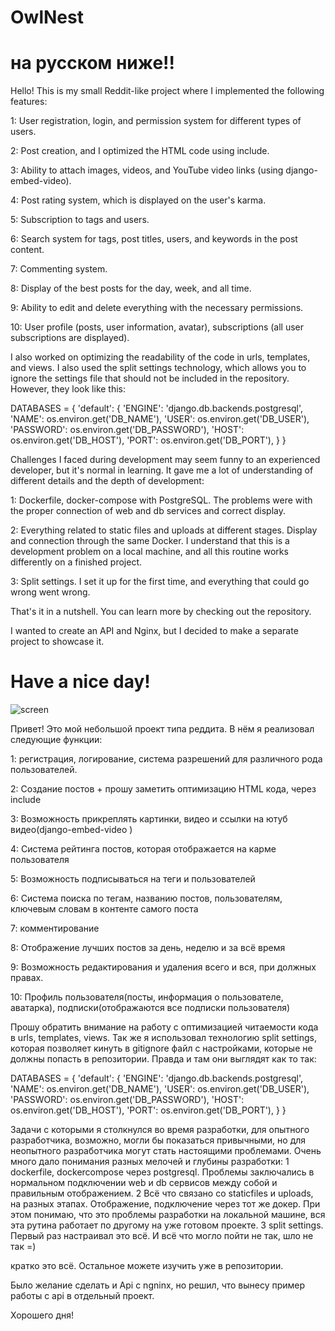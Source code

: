 # OwlNest

# на русском ниже!!


Hello! This is my small Reddit-like project where I implemented the following features:

1: User registration, login, and permission system for different types of users.

2: Post creation, and I optimized the HTML code using include.

3: Ability to attach images, videos, and YouTube video links (using django-embed-video).

4: Post rating system, which is displayed on the user's karma.

5: Subscription to tags and users.

6: Search system for tags, post titles, users, and keywords in the post content.

7: Commenting system.

8: Display of the best posts for the day, week, and all time.

9: Ability to edit and delete everything with the necessary permissions.

10: User profile (posts, user information, avatar), subscriptions (all user subscriptions are displayed).

I also worked on optimizing the readability of the code in urls, templates, and views. 
I also used the split settings technology, which allows you to ignore the settings file that should not be included in the repository. However, they look like this:

DATABASES = {
'default': {
'ENGINE': 'django.db.backends.postgresql',
'NAME': os.environ.get('DB_NAME'),
'USER': os.environ.get('DB_USER'),
'PASSWORD': os.environ.get('DB_PASSWORD'),
'HOST': os.environ.get('DB_HOST'),
'PORT': os.environ.get('DB_PORT'),
}
}

Challenges I faced during development may seem funny to an experienced developer, but it's normal in learning. It gave me a lot of understanding of different details and the depth of development:

1: Dockerfile, docker-compose with PostgreSQL. The problems were with the proper connection of web and db services and correct display.

2: Everything related to static files and uploads at different stages. Display and connection through the same Docker. 
I understand that this is a development problem on a local machine, and all this routine works differently on a finished project.

3: Split settings. I set it up for the first time, and everything that could go wrong went wrong.

That's it in a nutshell. You can learn more by checking out the repository.

I wanted to create an API and Nginx, but I decided to make a separate project to showcase it.

# Have a nice day!

![screen](https://github.com/EricReinhart/OwlNest/assets/109595175/0329ff48-62f0-4680-827e-b1367580d727)


Привет! Это мой небольшой проект типа реддита. В нём я реализовал следующие функции:

1: регистрация, логирование, система разрешений для различного рода пользователей.

2: Создание постов + прошу заметить оптимизацию HTML кода, через include

3: Возможность прикреплять картинки, видео и ссылки на ютуб видео(django-embed-video
)

4: Система рейтинга постов, которая отображается на карме пользователя

5: Возможность подписываться на теги и пользователей

6: Система поиска по тегам, названию постов, пользователям, ключевым словам в контенте самого поста

7: комментирование

8: Отображение лучших постов за день, неделю и за всё время

9: Возможность редактирования и удаления всего и вся, при должных правах.

10: Профиль пользователя(посты, информация о пользователе, аватарка), подписки(отображаются все подписки пользователя)

Прошу обратить внимание на работу с оптимизацией читаемости кода в urls, templates, views. 
Так же я использовал технологию split settings, которая позволяет кинуть в gitignore файл с настройками, которые не должны попасть в репозитории. Правда и там они выглядят как то так:

DATABASES = {
'default': {
'ENGINE': 'django.db.backends.postgresql',
'NAME': os.environ.get('DB_NAME'),
'USER': os.environ.get('DB_USER'),
'PASSWORD': os.environ.get('DB_PASSWORD'),
'HOST': os.environ.get('DB_HOST'),
'PORT': os.environ.get('DB_PORT'),
}
}

Задачи с которыми я столкнулся во время разработки, для опытного разработчика, возможно, могли бы показаться привычными, но для неопытного разработчика могут стать настоящими проблемами. Очень много дало понимания разных мелочей и глубины разработки:
1 dockerfile, dockercompose через postgresql. Проблемы заключались в нормальном подключении web и db сервисов между собой и правильным отображением.
2 Всё что связано со staticfiles и uploads, на разных этапах. Отображение, подключение через тот же докер. 
При этом понимаю, что это проблемы разработки на локальной машине, вся эта рутина работает по другому на уже готовом проекте.
3 split settings. Первый раз настраивал это всё. И всё что могло пойти не так, шло не так =)

кратко это всё. Остальное можете изучить уже в репозитории.

Было желание сделать и Api с ngninx, но решил, что вынесу пример работы с api в отдельный проект.

Хорошего дня!
